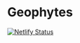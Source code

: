 # Geophytes

[![Netlify Status](https://api.netlify.com/api/v1/badges/cf4d6fdb-3f2e-403d-8e79-f9727a1f29f1/deploy-status)](https://app.netlify.com/sites/geophytes/deploys)

